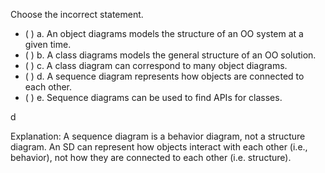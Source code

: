 <panel header="{{ icon_Q_A }} Class Diagrams vs Object Diagrams vs Sequence Diagrams" expanded>

<panel header="{{ icon_prereq }} Prerequisites" expandable minimized>
  <panel src="../../modeling/modelingStructures/objectDiagrams/unit-inElsewhere-asFlat.md" boilerplate header="%%{{ icon_prereq }}%% Modeling: Modeling Structures: Object Diagrams" />
  <panel src="../../modeling/modelingStructures/classDiagramsBasic/unit-inElsewhere-asFlat.md" boilerplate header="%%{{ icon_prereq }}%% Modeling: Modeling Structures: Class Diagrams" />
  <panel src="../../modeling/modelingBehaviors/sequenceDiagramsBasic/unit-inElsewhere-asFlat.md" boilerplate header="%%{{ icon_prereq }}%% Modeling: Modeling Behaviors: Sequence Diagrams" />
</panel>

<p/>

Choose the incorrect statement.

- ( ) a. An object diagrams models the structure of an OO system at a given time.
- ( ) b. A class diagrams models the general structure of an OO solution.
- ( ) c. A class diagram can correspond to many object diagrams.
- ( ) d. A sequence diagram represents how objects are connected to each other.
- ( ) e. Sequence diagrams can be used to find APIs for classes.

<panel type="seamless" header="{{ icon_A }} Answer" minimized>

d

Explanation: A sequence diagram is a behavior diagram, not a structure diagram. An SD can represent how objects interact with each other (i.e., behavior), not how they are connected to each other (i.e. structure).

</panel>
</panel>
